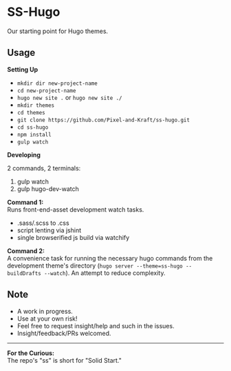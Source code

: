 # SS-Hugo

Our starting point for Hugo themes.

## Usage

**Setting Up**

- `mkdir dir new-project-name`
- `cd new-project-name`
- `hugo new site .` or `hugo new site ./`
- `mkdir themes`
- `cd themes`
- `git clone https://github.com/Pixel-and-Kraft/ss-hugo.git`
- `cd ss-hugo`
- `npm install`
- `gulp watch`

**Developing**  

2 commands, 2 terminals:  
1. gulp watch
2. gulp hugo-dev-watch 

**Command 1:**  
Runs front-end-asset development watch tasks.  
- .sass/.scss to .css
- script lenting via jshint
- single browserified js build via watchify

**Command 2:**  
A convenience task for running the necessary hugo commands from the development theme's directory (`hugo server --theme=ss-hugo --buildDrafts --watch`). An attempt to reduce complexity. 

## Note

- A work in progress. 
- Use at your own risk! 
- Feel free to request insight/help and such in the issues.
- Insight/feedback/PRs welcomed.

---

**For the Curious:**  
The repo's "ss" is short for "Solid Start."
